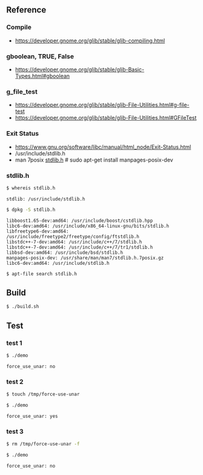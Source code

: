
## Reference


### Compile

* https://developer.gnome.org/glib/stable/glib-compiling.html


### gboolean, TRUE, False

* https://developer.gnome.org/glib/stable/glib-Basic-Types.html#gboolean


### g_file_test

* https://developer.gnome.org/glib/stable/glib-File-Utilities.html#g-file-test
* https://developer.gnome.org/glib/stable/glib-File-Utilities.html#GFileTest


### Exit Status

* https://www.gnu.org/software/libc/manual/html_node/Exit-Status.html
* /usr/include/stdlib.h
* man 7posix [stdlib.h](http://manpages.ubuntu.com/manpages/bionic/en/man7/stdlib.h.7posix.html)   # sudo apt-get install manpages-posix-dev


### stdlib.h

``` sh
$ whereis stdlib.h
```

```
stdlib: /usr/include/stdlib.h
```

``` sh
$ dpkg -S stdlib.h
```

```
libboost1.65-dev:amd64: /usr/include/boost/cstdlib.hpp
libc6-dev:amd64: /usr/include/x86_64-linux-gnu/bits/stdlib.h
libfreetype6-dev:amd64: /usr/include/freetype2/freetype/config/ftstdlib.h
libstdc++-7-dev:amd64: /usr/include/c++/7/stdlib.h
libstdc++-7-dev:amd64: /usr/include/c++/7/tr1/stdlib.h
libbsd-dev:amd64: /usr/include/bsd/stdlib.h
manpages-posix-dev: /usr/share/man/man7/stdlib.h.7posix.gz
libc6-dev:amd64: /usr/include/stdlib.h
```

``` sh
$ apt-file search stdlib.h
```


## Build

``` sh
$ ./build.sh
```

## Test

### test 1

``` sh
$ ./demo
```

```
force_use_unar: no
```

### test 2

``` sh
$ touch /tmp/force-use-unar
```

``` sh
$ ./demo
```

```
force_use_unar: yes
```

### test 3

``` sh
$ rm /tmp/force-use-unar -f
```

``` sh
$ ./demo
```

```
force_use_unar: no
```
